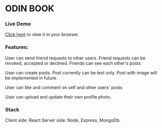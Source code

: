 # ODIN BOOK

### Live Demo

[Click here](https://odin-book.herokuapp.com/landing) to view it in your browser.

### Features:

User can send friend requests to other users.
Friend requests can be revoked, accepted or declined.
Friends can see each other's posts

User can create posts. Post currently can be text only. Post with image will be implemented in future.

User can like and comment on self and other users' posts

User can upload and update their own profile photo..

### Stack

Client side: React
Server side: Node, Express, MongoDb.
